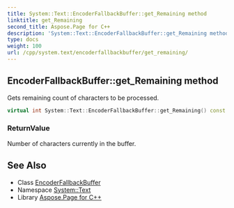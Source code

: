 ```yaml
---
title: System::Text::EncoderFallbackBuffer::get_Remaining method
linktitle: get_Remaining
second_title: Aspose.Page for C++
description: 'System::Text::EncoderFallbackBuffer::get_Remaining method. Gets remaining count of characters to be processed in C++.'
type: docs
weight: 100
url: /cpp/system.text/encoderfallbackbuffer/get_remaining/
---
```

## EncoderFallbackBuffer::get_Remaining method


Gets remaining count of characters to be processed.

```cpp
virtual int System::Text::EncoderFallbackBuffer::get_Remaining() const =0
```


### ReturnValue

Number of characters currently in the buffer.

## See Also

* Class [EncoderFallbackBuffer](../)
* Namespace [System::Text](../../)
* Library [Aspose.Page for C++](../../../)
